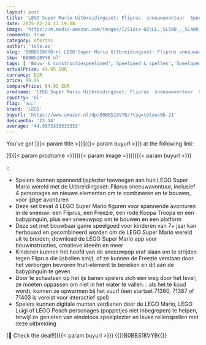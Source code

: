 ```yaml
---
layout: post
title: 'LEGO Super Mario Uitbreidingsset: Fliprus  sneeuwavontuur  Speelgoed voor Kinderen om te Combineren met Startset  met Freezie en Babypinguïn  Leuk Cadeau voor Gamers  Jongens  Meisjes en Fans 71417'
date: 2025-02-24 13:19:58
image: 'https://m.media-amazon.com/images/I/51xc+-0ZsLL._SL500_._SL400_.jpg'
comments: true
category: ofertas
author: 'tole.es'
slug: 'B0BBS18VYB-nl LEGO Super Mario Uitbreidingsset: Fliprus sneeuwavontuur...'
sku: 'B0BBS18VYB-nl'
tags: [ 'Bouw- & constructiespeelgoed','Speelgoed & spellen','Speelgoedbouwsets','lego','🇳🇱', ]
actualPrice: 49.95 EUR
currency: EUR
price: 49.95
comparePrice: 64.99 EUR
prodname: 'LEGO Super Mario Uitbreidingsset: Fliprus  sneeuwavontuur  Speelgoed voor Kinderen om te Combineren met Startset  met Freezie en Babypinguïn  Leuk Cadeau voor Gamers  Jongens  Meisjes en Fans 71417'
country: 'nl'
flag: '🇳🇱'
brand: 'LEGO'
buyurl: 'https://www.amazon.nl/dp/B0BBS18VYB/?tag=tolees0b-21'
descuento: '23.14'
average: '44.9973333333333'
---
```


You've got [{{< param title >}}]({{< param buyurl >}}) at the following link:

[![{{< param prodname >}}]({{< param image >}})]({{< param buyurl >}})

ℹ️:

- Spelers kunnen spannend ijsplezier toevoegen aan hun LEGO Super Mario wereld met de Uitbreidingsset: Fliprus sneeuwavontuur, inclusief 4 personages en nieuwe elementen om te combineren en te bouwen, voor ijzige avonturen
- Deze set bevat 4 LEGO Super Mario figuren voor spannende avonturen in de sneeuw: een Fliprus, een Freezie, een rode Koopa Troopa en een babypinguïn, plus een sneeuwpop om te bouwen en een platform
- Deze set met bouwbaar game speelgoed voor kinderen van 7+ jaar kan herbouwd en gecombineerd worden om de LEGO Super Mario wereld uit te breiden; download de LEGO Super Mario app voor bouwinstructies, creatieve ideeën en meer
- Kinderen kunnen het hoofd van de sneeuwpop eraf slaan om te strijden tegen Fliprus die ijsballen smijt, of ze kunnen de Freezie verslaan door het verborgen bevroren fruit-element te bereiken en dit aan de babypinguïn te geven
- Door te schaatsen op het ijs banen spelers zich een weg door het level; ze moeten oppassen om niet in het water te vallen... als het te koud wordt, kunnen ze opwarmen bij het vuur! (een startset 71360, 71387 of 71403 is vereist voor interactief spel)
- Spelers kunnen digitale munten verdienen door de LEGO Mario, LEGO Luigi of LEGO Peach personages (poppetjes niet inbegrepen) te helpen, terwijl ze genieten van eindeloos speelplezier en leuke rollenspellen met deze uitbreiding

[🛒 Check the deal!!]({{< param buyurl >}})
{{<world>}}B0BBS18VYB{{</world>}}
